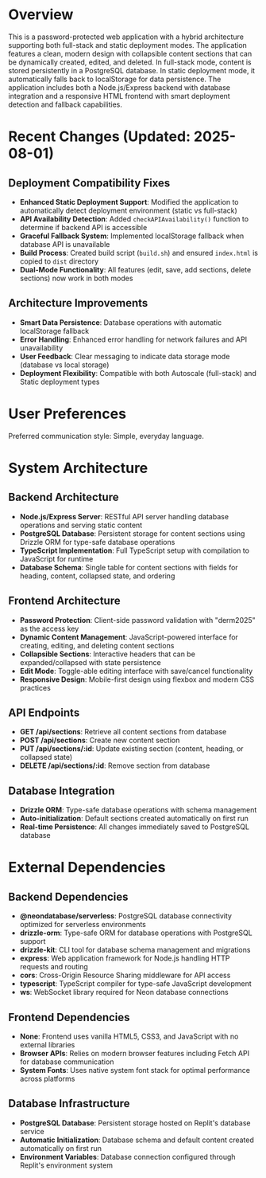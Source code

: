 # Overview

This is a password-protected web application with a hybrid architecture supporting both full-stack and static deployment modes. The application features a clean, modern design with collapsible content sections that can be dynamically created, edited, and deleted. In full-stack mode, content is stored persistently in a PostgreSQL database. In static deployment mode, it automatically falls back to localStorage for data persistence. The application includes both a Node.js/Express backend with database integration and a responsive HTML frontend with smart deployment detection and fallback capabilities.

# Recent Changes (Updated: 2025-08-01)

## Deployment Compatibility Fixes
- **Enhanced Static Deployment Support**: Modified the application to automatically detect deployment environment (static vs full-stack)
- **API Availability Detection**: Added `checkAPIAvailability()` function to determine if backend API is accessible
- **Graceful Fallback System**: Implemented localStorage fallback when database API is unavailable
- **Build Process**: Created build script (`build.sh`) and ensured `index.html` is copied to `dist` directory
- **Dual-Mode Functionality**: All features (edit, save, add sections, delete sections) now work in both modes

## Architecture Improvements
- **Smart Data Persistence**: Database operations with automatic localStorage fallback
- **Error Handling**: Enhanced error handling for network failures and API unavailability
- **User Feedback**: Clear messaging to indicate data storage mode (database vs local storage)
- **Deployment Flexibility**: Compatible with both Autoscale (full-stack) and Static deployment types

# User Preferences

Preferred communication style: Simple, everyday language.

# System Architecture

## Backend Architecture
- **Node.js/Express Server**: RESTful API server handling database operations and serving static content
- **PostgreSQL Database**: Persistent storage for content sections using Drizzle ORM for type-safe database operations
- **TypeScript Implementation**: Full TypeScript setup with compilation to JavaScript for runtime
- **Database Schema**: Single table for content sections with fields for heading, content, collapsed state, and ordering

## Frontend Architecture
- **Password Protection**: Client-side password validation with "derm2025" as the access key
- **Dynamic Content Management**: JavaScript-powered interface for creating, editing, and deleting content sections
- **Collapsible Sections**: Interactive headers that can be expanded/collapsed with state persistence
- **Edit Mode**: Toggle-able editing interface with save/cancel functionality
- **Responsive Design**: Mobile-first design using flexbox and modern CSS practices

## API Endpoints
- **GET /api/sections**: Retrieve all content sections from database
- **POST /api/sections**: Create new content section
- **PUT /api/sections/:id**: Update existing section (content, heading, or collapsed state)
- **DELETE /api/sections/:id**: Remove section from database

## Database Integration
- **Drizzle ORM**: Type-safe database operations with schema management
- **Auto-initialization**: Default sections created automatically on first run
- **Real-time Persistence**: All changes immediately saved to PostgreSQL database

# External Dependencies

## Backend Dependencies
- **@neondatabase/serverless**: PostgreSQL database connectivity optimized for serverless environments
- **drizzle-orm**: Type-safe ORM for database operations with PostgreSQL support
- **drizzle-kit**: CLI tool for database schema management and migrations
- **express**: Web application framework for Node.js handling HTTP requests and routing
- **cors**: Cross-Origin Resource Sharing middleware for API access
- **typescript**: TypeScript compiler for type-safe JavaScript development
- **ws**: WebSocket library required for Neon database connections

## Frontend Dependencies
- **None**: Frontend uses vanilla HTML5, CSS3, and JavaScript with no external libraries
- **Browser APIs**: Relies on modern browser features including Fetch API for database communication
- **System Fonts**: Uses native system font stack for optimal performance across platforms

## Database Infrastructure
- **PostgreSQL Database**: Persistent storage hosted on Replit's database service
- **Automatic Initialization**: Database schema and default content created automatically on first run
- **Environment Variables**: Database connection configured through Replit's environment system